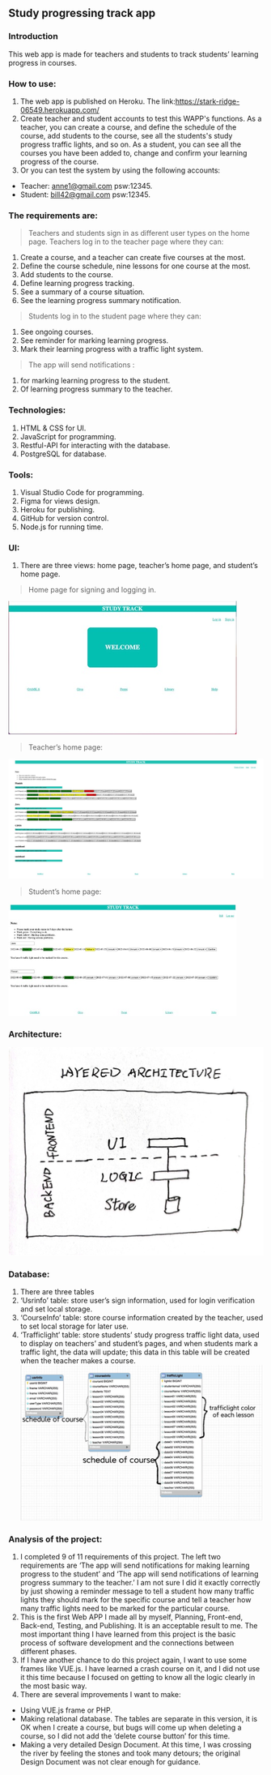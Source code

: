 ## **Study progressing track app**

### **Introduction**

This web app is made for teachers and students to track students’ learning progress in courses.

### **How to use:**
1. The web app is published on Heroku. The link:https://stark-ridge-06549.herokuapp.com/
2. Create teacher and student accounts to test this WAPP's functions. As a teacher, you can create a course, and define the schedule of the course, add students to the course, see all the students's study progress traffic lights, and so on. As a student, you can see all the courses you have been added to, change and confirm your learning progress of the course.
3. Or you can test the system by using the following accounts:
- Teacher: anne1@gmail.com  psw:12345.
- Student: bill42@gmail.com   psw:12345.

### **The requirements are:**
> Teachers and students sign in as different user types on the home page. 
> Teachers log in to the teacher page where they can:
1. Create a course, and a teacher can create five courses at the most.
2. Define the course schedule, nine lessons for one course at the most.
3. Add students to the course.
4. Define learning progress tracking.
5. See a summary of a course situation.
6. See the learning progress summary notification.
> Students log in to the student page where they can:
1. See ongoing courses.
2. See reminder for marking learning progress.
3. Mark their learning progress with a traffic light system.
> The app will send notifications :
1. for marking learning progress to the student.
2. Of learning progress summary to the teacher.
### **Technologies:**
1. HTML & CSS for UI.
2. JavaScript for programming.
3. Restful-API for interacting with the database.
4. PostgreSQL for database.
### **Tools:**
1. Visual Studio Code for programming.
2. Figma for views design.
3. Heroku for publishing.
4. GitHub for version control.
5. Node.js for running time.
### **UI:**
1. There are three views: home page, teacher’s home page, and student’s home page.

> Home page for signing and logging in.

![homepage](https://github.com/YinanLi1987/university-and-hobby-project-/blob/main/course_system_WAPP/pictures/Picture%201.jpg?raw=true)



> Teacher’s home page:

![teacherpage](https://github.com/YinanLi1987/university-and-hobby-project-/blob/main/course_system_WAPP/pictures/teacherpage.jpeg?raw=true)


> Student’s home page:

![studentpage](https://github.com/YinanLi1987/university-and-hobby-project-/blob/main/course_system_WAPP/pictures/studentpage.jpg?raw=true)

### **Architecture:**
![architecture](https://github.com/YinanLi1987/university-and-hobby-project-/blob/main/course_system_WAPP/pictures/architecture.jpg?raw=true)


### **Database:**
1. There are three tables
2. ‘Usrinfo’ table: store user’s sign information, used for login verification and set local storage.
3. ‘CourseInfo’ table: store course information created by the teacher, used to set local storage for later use.
4. ‘Trafficlight’ table: store students’ study progress traffic light data, used to display on teachers’ and student’s pages, and when students mark a traffic light, the data will update; this data in this table will be created when the teacher makes a course.
![database](https://github.com/YinanLi1987/university-and-hobby-project-/blob/main/course_system_WAPP/pictures/database.jpg?raw=true)


### **Analysis of the project:**
1.	I completed 9 of 11 requirements of this project. The left two requirements  are ‘The app will send notifications for making learning progress to the student’ and ‘The app will send notifications of learning progress summary to the teacher.’ I am not sure I did it exactly correctly by just showing a reminder message to tell a student how many traffic lights they should mark for the specific course and tell a teacher how many traffic lights need to be marked for the particular course.
2.	This is the first Web APP I made all by myself, Planning, Front-end, Back-end, Testing, and Publishing. It is an acceptable result to me. The most important thing I have learned from this project is the basic process of software development and the connections between different phases.
3.	If I have another chance to do this project again, I want to use some frames like VUE.js. I have learned a crash course on it, and I did not use it this time because I focused on getting to know all the logic clearly in the most basic way.
4.	There are several improvements I want to make:
- Using VUE.js frame or PHP.
- Making relational database. The tables are separate in this version, it is OK when I create a course, but bugs will come up when deleting a course, so I did not add the ‘delete course button’ for this time.
- Making a very detailed Design Document. At this time, I was crossing the river by feeling the stones and took many detours; the original Design Document was not clear enough for guidance.
